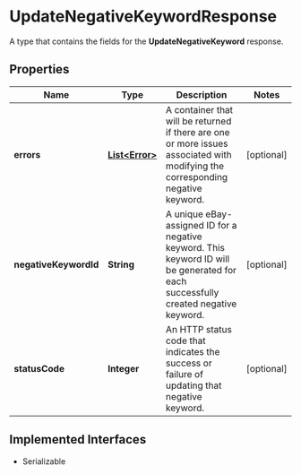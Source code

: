 

# UpdateNegativeKeywordResponse

A type that contains the fields for the <b>UpdateNegativeKeyword</b> response.
## Properties

Name | Type | Description | Notes
------------ | ------------- | ------------- | -------------
**errors** | [**List&lt;Error&gt;**](Error.md) | A container that will be returned if there are one or more issues associated with modifying the corresponding negative keyword. |  [optional]
**negativeKeywordId** | **String** | A unique eBay-assigned ID for a negative keyword. This keyword ID will be generated for each successfully created negative keyword. |  [optional]
**statusCode** | **Integer** | An HTTP status code that indicates the success or failure of updating that negative keyword. |  [optional]


## Implemented Interfaces

* Serializable


